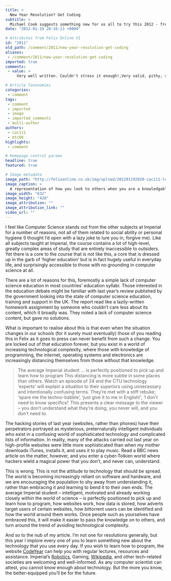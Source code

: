 ```yaml
---
title: >
  New Year Resolution? Get Coding
subtitle: >
  Michael Cook suggests something new for us all to try this 2012 - fret not, coding's actually easier to pick up than you think!
date: "2012-01-19 20:16:13 +0000"

# Attributes from Felix Online V1
id: "2011"
old_path: /comment/2011/new-year-resolution-get-coding
aliases:
 - /comment/2011/new-year-resolution-get-coding
imported: true
comments:
 - value: >
     Very well written. Couldn't stress it enough!,Very valid, pithy, succtnci, and on point. WD.

# Article Taxonomies
categories:
 - comment
tags:
 - comment
 - imported
 - image
 - imported_comments
 - multi-author
authors:
 - cac111
 - mtc06
highlights:
 - comment

# Homepage control params
headline: true
featured: true

# Image metadata
image_path: "http://felixonline.co.uk/img/upload/201201192020-cac111-lecture-theatre-comment-michael-cook-picture.jpg"
image_caption: >
  A representation of how you look to others when you are a knowledgable computing lecturer
image_width: "632"
image_height: "420"
image_attribution: ""
image_attribution_link: ""
video_url: ""
---
```


I feel like Computer Science stands out from the other subjects at Imperial for a number of reasons, not all of them related to social ability or personal hygiene (I thought I’d open with a lazy joke to lure you in, forgive me). Like all subjects taught at Imperial, the course contains a lot of high-level, greatly complex areas of study that are entirely inaccessible to outsiders. Yet there is a core to the course that is not like this, a core that is dressed up in the garb of ‘higher education’ but is in fact hugely useful in everyday life, and surprisingly accessible to those with no grounding in computer science at all.

There are a lot of reasons for this, foremostly a simple lack of computer science education in most countries’ education syllabi. Those interested in the education debate might be familiar with last year’s review published by the government looking into the state of computer science education, training and support in the UK. The report read like a lazily-written homework assignment by someone who couldn’t care less about its content, which it broadly was. They noted a lack of computer science content, but gave no solutions.

What is important to realise about this is that even when the situation changes in our schools (for it surely must eventually) those of you reading this in Felix as it goes to press can never benefit from such a change. You are locked out of that education forever, but you exist in a world of increasing technological complexity, where those with knowledge of programming, the internet, operating systems and electronics are increasingly distancing themselves from those without that knowledge.
> The average Imperial student ... is perfectly positioned to pick up and learn how to program
This distancing is more subtle in some places than others. Watch an episode of 24 and the CTU technology ‘experts’ will explain a situation to their superiors using unnecessary and intentionally confusing terms. They’re met with a stiff rebuke; ‘spare me the techno-babble’, ‘just give it to me in English!’, ‘I don’t need to know specifics!’ This presents a clear message to the viewer – you don’t understand what they’re doing, you never will, and you don’t need to.

The hacking stories of last year (websites, rather than phones) have their perpetrators portrayed as mysterious, preternaturally intelligent individuals who exist in a confusing world of sophisticated technology and complicated lists of information. In reality, many of the attacks carried out last year on high-profile websites were little more sophisticated than when my mother downloads iTunes, installs it, and uses it to play music. Read a BBC news article on the matter, however, and you enter a cyber-Tolkien world where hackers wield a magical power that you don’t, and never can, understand.

This is wrong. This is not the attitude to technology that should be spread. The world is becoming increasingly reliant on software and hardware, and we are encouraging the population to shy away from understanding it, rather than embracing it and learning to bend it to their own ends. The average Imperial student – intelligent, motivated and already working closely within the world of science – is perfectly positioned to pick up and learn how to program, how websites work, how data is stored, how adverts target users of certain websites, how bittorrent users can be identified and how the world around them works. Once people such as yourselves have embraced this, it will make it easier to pass the knowledge on to others, and turn around the trend of avoiding technological complexity.

And so to the nub of my article. I’m not one for resolutions generally, but this year I implore every one of you to learn something new about the technology that you use every day. If you wish to learn how to program, the website [CodeYear](http://www.codeyear.com/) can help you with regular lectures, resources and assistance. Imperial’s [Robotics](http://www.icrobotics.co.uk/wiki/index.php?title=Main_Page), Gaming, [Wikipedia](http://wikipedia.org), and other tech-related societies are welcoming and well-informed. As any computer scientist can attest, you cannot know enough about technology. But the more you know, the better-equipped you’ll be for the future.
